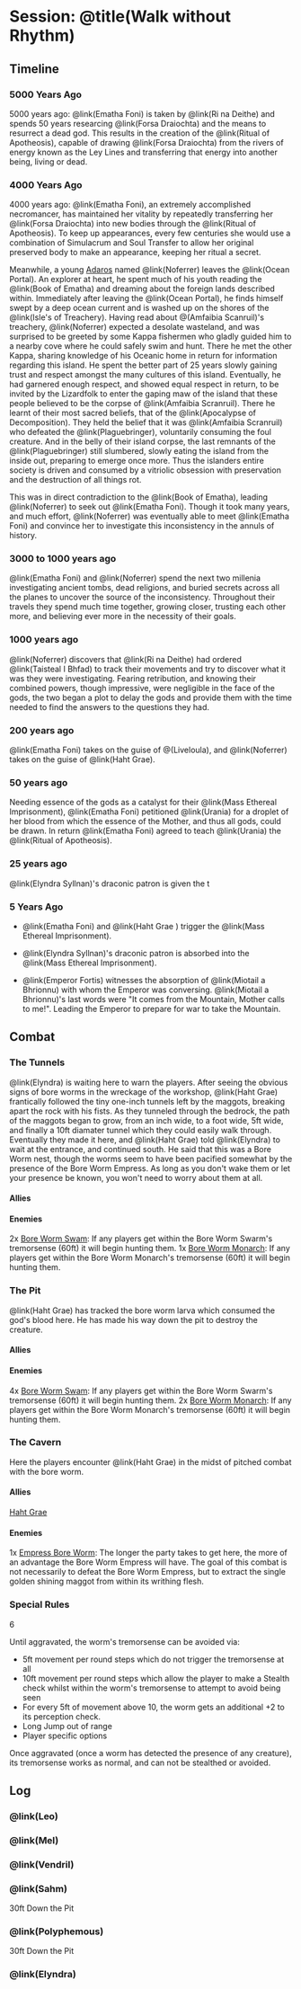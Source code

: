# Session: @title(Walk without Rhythm)

## Timeline

### 5000 Years Ago
5000 years ago: @link(Ematha Foni) is taken by @link(Ri na Deithe) and spends 50 years researcing @link(Forsa Draiochta) and the means to resurrect a dead god. This results in the creation of the @link(Ritual of Apotheosis), capable of drawing @link(Forsa Draiochta) from the rivers of energy known as the Ley Lines and transferring that energy into another being, living or dead.

### 4000 Years Ago
4000 years ago: @link(Ematha Foni), an extremely accomplished necromancer, has maintained her vitality by repeatedly transferring her @link(Forsa Draiochta) into new bodies through the @link(Ritual of Apotheosis). To keep up appearances, every few centuries she would use a combination of Simulacrum and Soul Transfer to allow her original preserved body to make an appearance, keeping her ritual a secret.

Meanwhile, a young [Adaros](https://www.aonprd.com/RacesDisplay.aspx?ItemName=Adaro) named @link(Noferrer) leaves the @link(Ocean Portal). An explorer at heart, he spent much of his youth reading the @link(Book of Ematha) and dreaming about the foreign lands described within. Immediately after leaving the @link(Ocean Portal), he finds himself swept by a deep ocean current and is washed up on the shores of the @link(Isle's of Treachery). Having read about @(Amfaibia Scanruil)'s treachery, @link(Noferrer) expected a desolate wasteland, and was surprised to be greeted by some Kappa fishermen who gladly guided him to a nearby cove where he could safely swim and hunt. There he met the other Kappa, sharing knowledge of his Oceanic home in return for information regarding this island. He spent the better part of 25 years slowly gaining trust and respect amongst the many cultures of this island. Eventually, he had garnered enough respect, and showed equal respect in return, to be invited by the Lizardfolk to enter the gaping maw of the island that these people believed to be the corpse of @link(Amfaibia Scranruil). There he learnt of their most sacred beliefs, that of the @link(Apocalypse of Decomposition). They held the belief that it was @link(Amfaibia Scranruil) who defeated the @link(Plaguebringer), voluntarily consuming the foul creature. And in the belly of their island corpse, the last remnants of the @link(Plaguebringer) still slumbered, slowly eating the island from the inside out, preparing to emerge once more. Thus the islanders entire society is driven and consumed by a vitriolic obsession with preservation and the destruction of all things rot.

This was in direct contradiction to the @link(Book of Ematha), leading @link(Noferrer) to seek out @link(Ematha Foni). Though it took many years, and much effort, @link(Noferrer) was eventually able to meet @link(Ematha Foni) and convince her to investigate this inconsistency in the annuls of history.

### 3000 to 1000 years ago

@link(Ematha Foni) and @link(Noferrer) spend the next two millenia investigating ancient tombs, dead religions, and buried secrets across all the planes to uncover the source of the inconsistency. Throughout their travels they spend much time together, growing closer, trusting each other more, and believing ever more in the necessity of their goals.

### 1000 years ago

@link(Noferrer) discovers that @link(Ri na Deithe) had ordered @link(Taisteal I Bhfad) to track their movements and try to discover what it was they were investigating. Fearing retribution, and knowing their combined powers, though impressive, were negligible in the face of the gods, the two began a plot to delay the gods and provide them with the time needed to find the answers to the questions they had.

### 200 years ago

@link(Ematha Foni) takes on the guise of @(Liveloula), and @link(Noferrer) takes on the guise of @link(Haht Grae).

### 50 years ago

Needing essence of the gods as a catalyst for their @link(Mass Ethereal Imprisonment), @link(Ematha Foni) petitioned @link(Urania) for a droplet of her blood from which the essence of the Mother, and thus all gods, could be drawn. In return @link(Ematha Foni) agreed to teach @link(Urania) the @link(Ritual of Apotheosis).

### 25 years ago

@link(Elyndra Syllnan)'s draconic patron is given the t

### 5 Years Ago

- @link(Ematha Foni) and @link(Haht Grae ) trigger the @link(Mass Ethereal Imprisonment).

- @link(Elyndra Syllnan)'s draconic patron is absorbed into the @link(Mass Ethereal Imprisonment).

- @link(Emperor Fortis) witnesses the absorption of @link(Miotail a Bhrionnu) with whom the Emperor was conversing. @link(Miotail a Bhrionnu)'s last words were "It comes from the Mountain, Mother calls to me!". Leading the Emperor to prepare for war to take the Mountain.

## Combat

### The Tunnels

@link(Elyndra) is waiting here to warn the players. After seeing the obvious signs of bore worms in the wreckage of the workshop, @link(Haht Grae) frantically followed the tiny one-inch tunnels left by the maggots, breaking apart the rock with his fists. As they tunneled through the bedrock, the path of the maggots began to grow, from an inch wide, to a foot wide, 5ft wide, and finally a 10ft diamater tunnel which they could easily walk through. Eventually they made it here, and @link(Haht Grae) told @link(Elyndra) to wait at the entrance, and continued south. He said that this was a Bore Worm nest, though the worms seem to have been pacified somewhat by the presence of the Bore Worm Empress. As long as you don't wake them or let your presence be known, you won't need to worry about them at all.

#### Allies

#### Enemies

2x [Bore Worm Swam](https://www.aonprd.com/MonsterDisplay.aspx?ItemName=Bore%20Worm%20Swarm): If any players get within the Bore Worm Swarm's tremorsense (60ft) it will begin hunting them.
1x [Bore Worm Monarch](https://www.aonprd.com/MonsterDisplay.aspx?ItemName=Bore%20Worm%20Monarch): If any players get within the Bore Worm Monarch's tremorsense (60ft) it will begin hunting them.

### The Pit

@link(Haht Grae) has tracked the bore worm larva which consumed the god's blood here. He has made his way down the pit to destroy the creature.

#### Allies


#### Enemies

4x [Bore Worm Swam](https://www.aonprd.com/MonsterDisplay.aspx?ItemName=Bore%20Worm%20Swarm): If any players get within the Bore Worm Swarm's tremorsense (60ft) it will begin hunting them.
2x [Bore Worm Monarch](https://www.aonprd.com/MonsterDisplay.aspx?ItemName=Bore%20Worm%20Monarch): If any players get within the Bore Worm Monarch's tremorsense (60ft) it will begin hunting them.

### The Cavern

Here the players encounter @link(Haht Grae) in the midst of pitched combat with the bore worm.

#### Allies

[Haht Grae](https://www.aonprd.com/NPCDisplay.aspx?ItemName=Ageless%20Master)

#### Enemies

1x [Empress Bore Worm](https://www.aonprd.com/MonsterDisplay.aspx?ItemName=Empress%20Bore%20Worm): The longer the party takes to get here, the more of an advantage the Bore Worm Empress will have. The goal of this combat is not necessarily to defeat the Bore Worm Empress, but to extract the single golden shining maggot from within its writhing flesh.

### Special Rules

6

Until aggravated, the worm's tremorsense can be avoided via:
- 5ft movement per round steps which do not trigger the tremorsense at all
- 10ft movement per round steps which allow the player to make a Stealth check whilst within the worm's tremorsense to attempt to avoid being seen
- For every 5ft of movement above 10, the worm gets an additional +2 to its perception check.
- Long Jump out of range
- Player specific options

Once aggravated (once a worm has detected the presence of any creature), its tremorsense works as normal, and can not be stealthed or avoided.

## Log

### @link(Leo)

### @link(Mel)

### @link(Vendril)

### @link(Sahm)

30ft Down the Pit

### @link(Polyphemous)

30ft Down the Pit

### @link(Elyndra)
